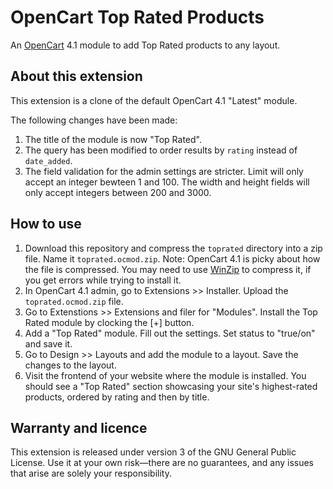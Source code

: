 # OpenCart Top Rated Products
An [OpenCart](https://www.opencart.com/) 4.1 module to add Top Rated products to any layout.

## About this extension

This extension is a clone of the default OpenCart 4.1 "Latest" module.

The following changes have been made:

1) The title of the module is now "Top Rated". 
2) The query has been modified to order results by `rating` instead of `date_added`.
3) The field validation for the admin settings are stricter. Limit will only accept an integer bewteen 1 and 100. The width and height fields will only accept integers between 200 and 3000.

## How to use

1) Download this repository and compress the `toprated` directory into a zip file. Name it `toprated.ocmod.zip`. Note: OpenCart 4.1 is picky about how the file is compressed. You may need to use [WinZip](https://www.winzip.com/) to compress it, if you get errors while trying to install it.
2) In OpenCart 4.1 admin, go to Extensions >> Installer. Upload the `toprated.ocmod.zip` file.
3) Go to Extenstions >> Extensions and filer for "Modules". Install the Top Rated module by clocking the [+] button.
4) Add a "Top Rated" module. Fill out the settings. Set status to "true/on" and save it.
5) Go to Design >> Layouts and add the module to a layout. Save the changes to the layout.
6) Visit the frontend of your website where the module is installed. You should see a "Top Rated" section showcasing your site's highest-rated products, ordered by rating and then by title.

## Warranty and licence

This extension is released under version 3 of the GNU General Public License. Use it at your own risk—there are no guarantees, and any issues that arise are solely your responsibility.
